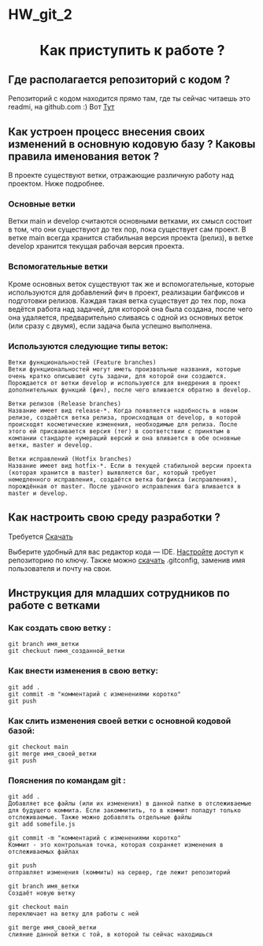 # HW_git_2


<h1 align="center"Привет, меня зовут Максим !

<h3 align="center">Как приступить к работе ?</h3>

## Где располагается репозиторий с кодом ?

Репозиторий с кодом находится прямо там, где ты сейчас читаешь это readmi, на github.com :) Вот [Тут](https://github.com/Spookyviking/HW_git_2)


## Как устроен процесс внесения своих изменений в основную кодовую базу ? Каковы правила именования веток ?

В проекте существуют ветки, отражающие различную работу над проектом. Ниже подробнее.

### Основные ветки

Ветки main и develop считаются основными ветками, их смысл состоит в том, что они существуют до тех пор, пока существует сам проект. В ветке main всегда хранится стабильная версия проекта (релиз), в ветке develop хранится текущая рабочая версия проекта.

### Вспомогательные ветки

Кроме основных веток существуют так же и вспомогательные, которые используются для добавлений фич в проект, реализации багфиксов и подготовки релизов. Каждая такая ветка существует до тех пор, пока ведётся работа над задачей, для которой она была создана, после чего она удаляется, предварительно сливаясь с одной из основных веток (или сразу с двумя), если задача была успешно выполнена.

### Используются следующие типы веток:

    Ветки функциональностей (Feature branches)
    Ветки функциональностей могут иметь произвольные названия, которые очень кратко описывают суть задачи, для которой они создаются. 
    Порождается от ветки develop и используются для внедрения в проект дополнительных функций (фич), после чего вливается обратно в develop.
    
    Ветки релизов (Release branches)
    Название имеет вид release-*. Когда появляется надобность в новом релизе, создаётся ветка релиза, происходящая от develop, в которой происходят косметические изменения, необходимые для релиза. После этого ей присваивается версия (тег) в соответствии с принятым в компании стандарте нумераций версий и она вливается в обе основные ветки, master и develop.
    
    Ветки исправлений (Hotfix branches)
    Название имеет вид hotfix-*. Если в текущей стабильной версии проекта (которая хранится в master) выявляется баг, который требует немедленного исправления, создаётся ветка багфикса (исправления), порождённая от master. После удачного исправления бага вливается в master и develop.

## Как настроить свою среду разработки ?

Требуется [Скачать](https://github.com/Spookyviking/HW_git_2/blob/test/.gitconfig)

Выберите удобный для вас редактор кода — IDE. [Настройте](https://docs.github.com/ru/authentication/connecting-to-github-with-ssh/adding-a-new-ssh-key-to-your-github-account?platform=linux) доступ к репозиторию по ключу. Также можно [скачать](https://github.com/Spookyviking/HW_git_2/blob/test/.gitconfig) .gitconfig, заменив имя пользователя и почту на свои.


## Инструкция для младших сотрудников по работе с ветками

### Как создать свою ветку :

    git branch имя_ветки
    git checkuut пимя_созданной_ветки

###  Как внести изменения в свою ветку:

    git add .
    git commit -m "комментарий с изменениями коротко"
    git push

### Как слить изменения своей ветки с основной кодовой базой:

    git checkout main
    git merge имя_своей_ветки
    git push

### Пояснения по командам git :

    git add .
    Добавляет все файлы (или их изменения) в данной папке в отслеживаемые для будущего коммита. Если закоммитить, то в коммит попадут только отслеживаемые. Также можно добавлять отдельные файлы
    git add somefile.js

    git commit -m "комментарий с изменениями коротко"
    Коммит - это контрольная точка, которая сохраняет изменения в отслеживаемых файлах

    git push
    отправляет изменения (коммиты) на сервер, где лежит репозиторий

    git branch имя_ветки
    Создаёт новую ветку

    git checkout main
    переключает на ветку для работы с ней

    git merge имя_своей_ветки
    слияние данной ветки с той, в которой ты сейчас находишься
    